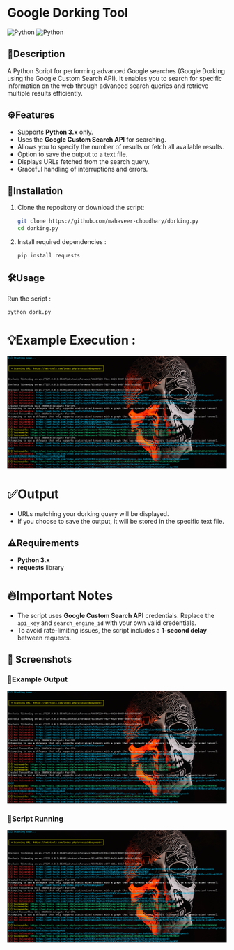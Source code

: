 # Google Dorking Tool

![Python](https://img.shields.io/badge/python-3.x-blue.svg)
![Python](https://img.shields.io/badge/python-3.x-blue.svg)

## 📄Description
A Python Script for performing advanced Google searches (Google Dorking using the Google Custom Search API).
It enables you to search for specific information on the web through advanced search queries and retrieve multiple results efficiently.

## ⚙️Features
- Supports **Python 3.x** only.
- Uses the **Google Custom Search API** for searching.
- Allows you to specify the number of results or fetch all available results.
- Option to save the output to a text file.
- Displays URLs fetched from the search query.
- Graceful handling of interruptions and errors.

## 🚀Installation
1. Clone the repository or download the script:
    ```bash
    git clone https://github.com/mahaveer-choudhary/dorking.py
    cd dorking.py
    ```

2. Install required dependencies : 
    ```bash
    pip install requests
    ```

## 🛠️Usage

Run the script : 
```bash
python dork.py
```

# 💡Example Execution : 

![Example](https://github.com/mahaveer-choudhary/xss-scanner/blob/main/images/img1.png)

# ✅Output
- URLs matching your dorking query will be displayed. 
- If you choose to save the output, it will be stored in the specific text file. 

## ⚠️Requirements 
- **Python 3.x**
- **requests** library

# 🔥Important Notes
- The script uses **Google Custom Search API** credentials. Replace the `api_key` and `search_engine_id` with your own valid credentials.
- To avoid rate-limiting issues, the script includes a **1-second delay** between requests.

##  📸 Screenshots
### 🔹Example Output
![output image](https://github.com/mahaveer-choudhary/xss-scanner/blob/main/images/img1.png)

### 🔹Script Running
![output image](https://github.com/mahaveer-choudhary/xss-scanner/blob/main/images/img1.png)
